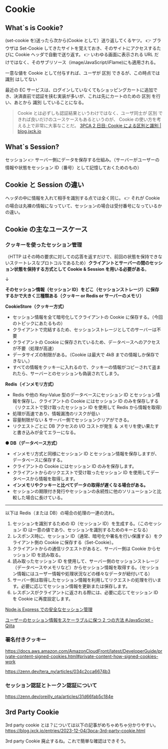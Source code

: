 # Cookie

## What`s is Cookie?

(set-cookie を)送ったら次から(Cookie として）送り返してくるヤツ。
👉 ブラウザは Set-Cookie してきたサイトを覚えておき、そのサイトにアクセスするたびに Cookie ヘッダで自動で送り返す。
👉 いわゆる画面に表示される URL だけではなく、そのサブリソース（image/JavaScript/iFlame)にも適用される。

一意な値を Cookie として付与すれば、ユーザが 区別 できるが、この時点では 識別 はしてない

最近の EC サービスは、ログインしていなくてもショッピングカートに追加でき、決済直前で認証を挟む実装が多いが、これは先にカートのための 区別 を行い、あとから 識別 していることになる。

> Cookie とは必ずしも認証結果というわけではなく、ユーザ同士が 区別 できれば良いだけのユースケースもあるというのが、 Cookie の使い方を考える上で非常に大事なことだ。
> [3PCA 2 日目: Cookie による区別と識別 | blog.jxck.io](https://blog.jxck.io/entries/2023-12-02/3pca-cookie.html)

## What`s Session?

セッション 👉 サーバー側にデータを保存する仕組み。（サーバーがユーザーの情報や状態をセッション ID（番号）として記憶しておくためのもの）

## Cookie と Session の違い

ヘッダの中に情報を入れて相手を識別する点では全く同じ。
👉 それが Cookie の場合は丸裸の情報になっていて、セッションの場合は受付番号になっているかの違い。

## Cookie の主なユースケース

### クッキーを使ったセッション管理

（HTTP はその時の要求に対しての応答を返すだけで、前回の状態を保持できないステートレスなプロトコルであるため）**クライアントとサーバーの間のセッション状態を保持する方式として Cookie & Session を用いる必要がある**。

↓

**そのセッション情報（セッション ID）をどこ（セッションストレージ）に保存するかで大きく三種類ある（クッキー or Redis or サーバーのメモリ）**

**CookieStore（クッキー方式）**

- セッション情報を全て暗号化してクライアントの Cookie に保存する。（今回のトピックにあたるもの）
- クライアントで完結するため、セッションストレージとしてのサーバーは不要
- クライアントの Cookie に保存されているため、データベースへのアクセスが不要（処理が高速）
- データサイズの制限がある。（Cookie は最大で 4kB までの情報しか保存できない。）
- すべての情報をクッキーに入れるので、クッキーの情報がコピーされて盗まれたら、サーバーとのセッションも偽装されてしまう。

**Redis（インメモリ方式）**

- Redis や他の Key-Value 型のデータベースにセッション ID とセッション情報を保存し、クライアントの Cookie にはセッション ID のみを保存しする（リクエストで受け取ったセッション ID を使用して Redis から情報を取得）
- 処理が高速であり、情報漏洩のリスクが低い
- 容量制限がない & サーバー側でセッションクリアができる。
- リクエストごとに DB アクセスの I/O コストが発生 ＆ メモリを使い果たすと書き込みが全てエラーになる。

**● DB（データベース方式）**

- インメモリ方式と同様にセッション ID とセッション情報を保存しますが、データベースに保存する。
- クライアントの Cookie にはセッション ID のみを保存します。
- クライアントからのリクエストで受け取ったセッション ID を使用してデータベースから情報を取得します。
- **インメモリやクッキーと比べてデータの取得が遅くなる場合がある。**
- セッションの期限付き発行やセッションの永続性に他のソリューションと比較した場合に長けている。

---

以下は Redis（または DB）の場合の処理の一連の流れ。

1. セッションを識別するための ID（セッション ID）を生成する。（このセッション ID は一意の値であり、セッションを識別するためのキーとなる）
2. レスポンス時に、セッション ID（通常、暗号化や署名を行い保護する）をクライアント側の Cookie に保存する（Set-Cookie）。
3. クライアントからの通信リクエストがあると、サーバー側は Cookie からセッション ID を読み取る。
4. 読み取ったセッション ID を使用して、サーバー側のセッションストレージ（データベースやメモリなど）からセッション情報を取得する。（セッション情報にはユーザー情報や処理状況などの様々なデータが紐付いてる）
5. サーバー側は取得したセッション情報を利用してリクエストの処理を行います。必要に応じてセッション情報を更新または保存します。
6. レスポンスがクライアントに返される際には、必要に応じてセッション ID を Cookie に再度設定します。

[Node.js Express での安全なセッション管理](https://viblo.asia/p/nodejs-express%E3%81%A7%E3%81%AE%E5%AE%89%E5%85%A8%E3%81%AA%E3%82%BB%E3%83%83%E3%82%B7%E3%83%A7%E3%83%B3%E7%AE%A1%E7%90%86-yZjJYxY64OE)

[ユーザーのセッション情報をスケーラブルに保つ 2 つの方法 #JavaScript - Qiita](https://qiita.com/G-awa/items/ebb6e214ed45f27e5de2)

### 署名付きクッキー

<https://docs.aws.amazon.com/AmazonCloudFront/latest/DeveloperGuide/private-content-signed-cookies.html#private-content-how-signed-cookies-work>

<https://zenn.dev/tera_ny/articles/034c2cca6674b3>

### セッション認証とトークン認証について

<https://zenn.dev/oreilly_ota/articles/31d66fab5c184e>

## 3rd Party Cookie

3rd party cookie とは？については以下の記事がめちゃめちゃ分かりやすい。
<https://blog.jxck.io/entries/2023-12-04/3pca-3rd-party-cookie.html>

3rd party Cookie 廃止するね。これで簡単な確認はできそう。
